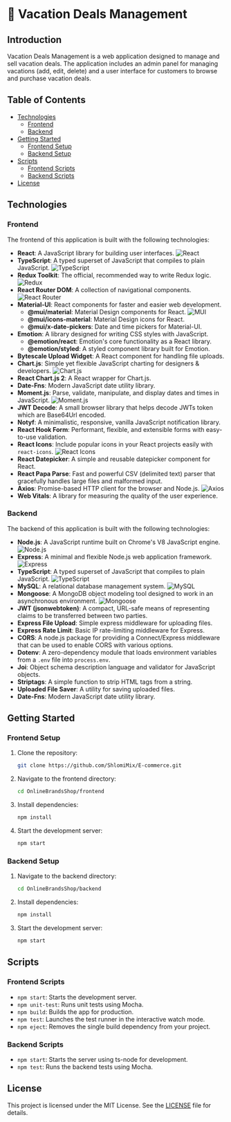 # 🌴 Vacation Deals Management

## Introduction

Vacation Deals Management is a web application designed to manage and sell vacation deals. The application includes an admin panel for managing vacations (add, edit, delete) and a user interface for customers to browse and purchase vacation deals.

## Table of Contents

- [Technologies](#technologies)
  - [Frontend](#frontend)
  - [Backend](#backend)
- [Getting Started](#getting-started)
  - [Frontend Setup](#frontend-setup)
  - [Backend Setup](#backend-setup)
- [Scripts](#scripts)
  - [Frontend Scripts](#frontend-scripts)
  - [Backend Scripts](#backend-scripts)
- [License](#license)

## Technologies

### Frontend

The frontend of this application is built with the following technologies:

- **React**: A JavaScript library for building user interfaces. ![React](https://img.shields.io/badge/React-61DAFB?logo=react&logoColor=white)
- **TypeScript**: A typed superset of JavaScript that compiles to plain JavaScript. ![TypeScript](https://img.shields.io/badge/TypeScript-3178C6?logo=typescript&logoColor=white)
- **Redux Toolkit**: The official, recommended way to write Redux logic. ![Redux](https://img.shields.io/badge/Redux-764ABC?logo=redux&logoColor=white)
- **React Router DOM**: A collection of navigational components. ![React Router](https://img.shields.io/badge/React_Router-CA4245?logo=react-router&logoColor=white)
- **Material-UI**: React components for faster and easier web development.
  - **@mui/material**: Material Design components for React. ![MUI](https://img.shields.io/badge/MUI-007FFF?logo=mui&logoColor=white)
  - **@mui/icons-material**: Material Design icons for React.
  - **@mui/x-date-pickers**: Date and time pickers for Material-UI.
- **Emotion**: A library designed for writing CSS styles with JavaScript.
  - **@emotion/react**: Emotion's core functionality as a React library.
  - **@emotion/styled**: A styled component library built for Emotion.
- **Bytescale Upload Widget**: A React component for handling file uploads.
- **Chart.js**: Simple yet flexible JavaScript charting for designers & developers. ![Chart.js](https://img.shields.io/badge/Chart.js-FF6384?logo=chart-dot-js&logoColor=white)
- **React Chart.js 2**: A React wrapper for Chart.js.
- **Date-Fns**: Modern JavaScript date utility library.
- **Moment.js**: Parse, validate, manipulate, and display dates and times in JavaScript. ![Moment.js](https://img.shields.io/badge/Moment.js-5B3EAA?logo=moment-dot-js&logoColor=white)
- **JWT Decode**: A small browser library that helps decode JWTs token which are Base64Url encoded.
- **Notyf**: A minimalistic, responsive, vanilla JavaScript notification library.
- **React Hook Form**: Performant, flexible, and extensible forms with easy-to-use validation.
- **React Icons**: Include popular icons in your React projects easily with `react-icons`. ![React Icons](https://img.shields.io/badge/React_Icons-61DAFB?logo=react&logoColor=white)
- **React Datepicker**: A simple and reusable datepicker component for React.
- **React Papa Parse**: Fast and powerful CSV (delimited text) parser that gracefully handles large files and malformed input.
- **Axios**: Promise-based HTTP client for the browser and Node.js. ![Axios](https://img.shields.io/badge/Axios-5A29E4?logo=axios&logoColor=white)
- **Web Vitals**: A library for measuring the quality of the user experience.

### Backend

The backend of this application is built with the following technologies:

- **Node.js**: A JavaScript runtime built on Chrome's V8 JavaScript engine. ![Node.js](https://img.shields.io/badge/Node.js-339933?logo=node-dot-js&logoColor=white)
- **Express**: A minimal and flexible Node.js web application framework. ![Express](https://img.shields.io/badge/Express-000000?logo=express&logoColor=white)
- **TypeScript**: A typed superset of JavaScript that compiles to plain JavaScript. ![TypeScript](https://img.shields.io/badge/TypeScript-3178C6?logo=typescript&logoColor=white)
- **MySQL**: A relational database management system. ![MySQL](https://img.shields.io/badge/MySQL-4479A1?logo=mysql&logoColor=white)
- **Mongoose**: A MongoDB object modeling tool designed to work in an asynchronous environment. ![Mongoose](https://img.shields.io/badge/Mongoose-880000?logo=mongoose&logoColor=white)
- **JWT (jsonwebtoken)**: A compact, URL-safe means of representing claims to be transferred between two parties.
- **Express File Upload**: Simple express middleware for uploading files.
- **Express Rate Limit**: Basic IP rate-limiting middleware for Express.
- **CORS**: A node.js package for providing a Connect/Express middleware that can be used to enable CORS with various options.
- **Dotenv**: A zero-dependency module that loads environment variables from a `.env` file into `process.env`.
- **Joi**: Object schema description language and validator for JavaScript objects.
- **Striptags**: A simple function to strip HTML tags from a string.
- **Uploaded File Saver**: A utility for saving uploaded files.
- **Date-Fns**: Modern JavaScript date utility library.

## Getting Started

### Frontend Setup

1. Clone the repository:
    ```bash
    git clone https://github.com/ShlomiMix/E-commerce.git
    ```

2. Navigate to the frontend directory:
    ```bash
    cd OnlineBrandsShop/frontend
    ```

3. Install dependencies:
    ```bash
    npm install
    ```

4. Start the development server:
    ```bash
    npm start
    ```

### Backend Setup

1. Navigate to the backend directory:
    ```bash
    cd OnlineBrandsShop/backend
    ```

2. Install dependencies:
    ```bash
    npm install
    ```

3. Start the development server:
    ```bash
    npm start
    ```

## Scripts

### Frontend Scripts

- `npm start`: Starts the development server.
- `npm unit-test`: Runs unit tests using Mocha.
- `npm build`: Builds the app for production.
- `npm test`: Launches the test runner in the interactive watch mode.
- `npm eject`: Removes the single build dependency from your project.

### Backend Scripts

- `npm start`: Starts the server using ts-node for development.
- `npm test`: Runs the backend tests using Mocha.

## License

This project is licensed under the MIT License. See the [LICENSE](LICENSE) file for details.
